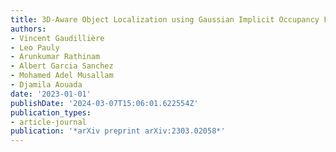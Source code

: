 ```yaml
---
title: 3D-Aware Object Localization using Gaussian Implicit Occupancy Function
authors:
- Vincent Gaudillière
- Leo Pauly
- Arunkumar Rathinam
- Albert Garcia Sanchez
- Mohamed Adel Musallam
- Djamila Aouada
date: '2023-01-01'
publishDate: '2024-03-07T15:06:01.622554Z'
publication_types:
- article-journal
publication: '*arXiv preprint arXiv:2303.02058*'
---
```

